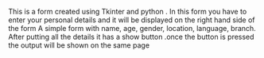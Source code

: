 This is a form created using Tkinter and python . In this form you have to enter your personal details and it will be displayed on the right hand side of the form 
A simple form with name, age, gender, location, language, branch. After putting all the details it has a show button .once the button is pressed the output will be shown on the same page

